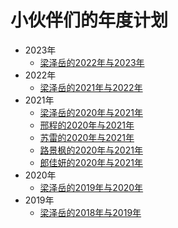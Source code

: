# 小伙伴们的年度计划


* 2023年
  * [梁泽岳的2022年与2023年](/ProjectDocs/2023/梁泽岳的2022年与2023年.md)
* 2022年
  * [梁泽岳的2021年与2022年](/ProjectDocs/2022/梁泽岳的2021年与2022年.md)
* 2021年
  * [梁泽岳的2020年与2021年](/ProjectDocs/2021/梁泽岳的2020年与2021年.md)
  * [邢程的2020年与2021年](/ProjectDocs/2021/邢程的2020年与2021年.md)
  * [苏雷的2020年与2021年](/ProjectDocs/2021/苏雷的2020年与2021年.md)
  * [路景枫的2020年与2021年](/ProjectDocs/2021/路景枫的2020年与2021年.md)
  * [郎佳妍的2020年与2021年](/ProjectDocs/2021/郎佳妍的2020年与2021年.md)
* 2020年
  * [梁泽岳的2019年与2020年](/ProjectDocs/2020/梁泽岳的2019年与2020年.md)
* 2019年
  * [梁泽岳的2018年与2019年](/ProjectDocs/2019/梁泽岳的2018年与2019年.md)
